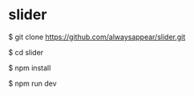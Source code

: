 # slider

$ git clone https://github.com/alwaysappear/slider.git

$ cd slider

$ npm install

$ npm run dev
